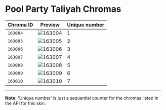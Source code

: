 # Pool Party Taliyah Chromas

| Chroma ID | Preview | Unique number |
|---|---|---|
| `163004` | ![163004](https://raw.communitydragon.org/latest/plugins/rcp-be-lol-game-data/global/default/v1/champion-chroma-images/163/163004.png) | 1 |
| `163005` | ![163005](https://raw.communitydragon.org/latest/plugins/rcp-be-lol-game-data/global/default/v1/champion-chroma-images/163/163005.png) | 2 |
| `163006` | ![163006](https://raw.communitydragon.org/latest/plugins/rcp-be-lol-game-data/global/default/v1/champion-chroma-images/163/163006.png) | 3 |
| `163007` | ![163007](https://raw.communitydragon.org/latest/plugins/rcp-be-lol-game-data/global/default/v1/champion-chroma-images/163/163007.png) | 4 |
| `163008` | ![163008](https://raw.communitydragon.org/latest/plugins/rcp-be-lol-game-data/global/default/v1/champion-chroma-images/163/163008.png) | 5 |
| `163009` | ![163009](https://raw.communitydragon.org/latest/plugins/rcp-be-lol-game-data/global/default/v1/champion-chroma-images/163/163009.png) | 6 |
| `163010` | ![163010](https://raw.communitydragon.org/latest/plugins/rcp-be-lol-game-data/global/default/v1/champion-chroma-images/163/163010.png) | 7 |

---

**Note:** 'Unique number' is just a sequential counter for the chromas listed in the API for this skin.